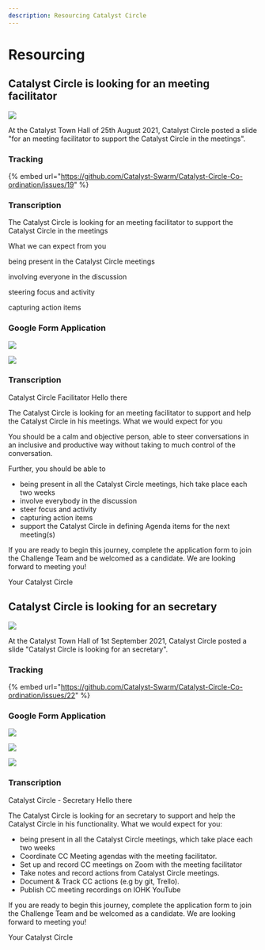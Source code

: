 ```yaml
---
description: Resourcing Catalyst Circle
---
```


# Resourcing

## Catalyst Circle is looking for an meeting facilitator 

![](../.gitbook/assets/2021-08-26-8-.png)

At the Catalyst Town Hall of 25th August 2021, Catalyst Circle posted a slide "for an meeting facilitator to support the Catalyst Circle in the meetings".

### Tracking

{% embed url="https://github.com/Catalyst-Swarm/Catalyst-Circle-Co-ordination/issues/19" %}

### Transcription

The Catalyst Circle is looking for an meeting facilitator to support the Catalyst Circle in the meetings

What we can expect from you

being present in the Catalyst Circle meetings

involving everyone in the discussion

steering focus and activity

capturing action items

### Google Form Application

![](../.gitbook/assets/2021-08-26-11-.png)



![](../.gitbook/assets/2021-08-26-12-.png)

### Transcription

Catalyst Circle Facilitator Hello there

The Catalyst Circle is looking for an meeting facilitator to support and help the Catalyst Circle in his meetings. What we would expect for you

You should be a calm and objective person, able to steer conversations in an inclusive and productive way without taking to much control of the conversation.

Further, you should be able to

* being present in all the Catalyst Circle meetings, hich take place each two weeks
* involve everybody in the discussion
* steer focus and activity
* capturing action items
* support the Catalyst Circle in defining Agenda items for the next meeting\(s\)

If you are ready to begin this journey, complete the application form to join the Challenge Team and be welcomed as a candidate. We are looking forward to meeting you!

Your Catalyst Circle

## Catalyst Circle is looking for an secretary

![](../.gitbook/assets/2021-09-01-5-.png)

At the Catalyst Town Hall of 1st September 2021, Catalyst Circle posted a slide "Catalyst Circle is looking for an secretary".

### Tracking

{% embed url="https://github.com/Catalyst-Swarm/Catalyst-Circle-Co-ordination/issues/22" %}

### Google Form Application

![](../.gitbook/assets/2021-09-01-2-.png)

![](../.gitbook/assets/2021-09-01-3-.png)

![](../.gitbook/assets/2021-09-01-4-.png)

### Transcription

Catalyst Circle - Secretary Hello there

The Catalyst Circle is looking for an secretary to support and help the Catalyst Circle in his functionality. What we would expect for you:

* being present in all the Catalyst Circle meetings, which take place each two weeks
* Coordinate CC Meeting agendas with the meeting facilitator.
* Set up and record CC meetings on Zoom with the meeting facilitator
* Take notes and record actions from Catalyst Circle meetings.
* Document & Track CC actions \(e.g by git, Trello\).
* Publish CC meeting recordings on IOHK YouTube

If you are ready to begin this journey, complete the application form to join the Challenge Team and be welcomed as a candidate. We are looking forward to meeting you!

Your Catalyst Circle







